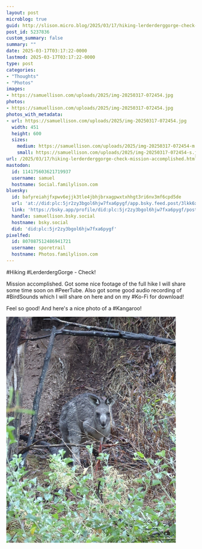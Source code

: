 ```yaml
---
layout: post
microblog: true
guid: http://slison.micro.blog/2025/03/17/hiking-lerderderggorge-check-mission-accomplished.html
post_id: 5237836
custom_summary: false
summary: ""
date: 2025-03-17T03:17:22-0000
lastmod: 2025-03-17T03:17:22-0000
type: post
categories:
- "Thoughts"
- "Photos"
images:
- https://samuellison.com/uploads/2025/img-20250317-072454.jpg
photos:
- https://samuellison.com/uploads/2025/img-20250317-072454.jpg
photos_with_metadata:
- url: https://samuellison.com/uploads/2025/img-20250317-072454.jpg
  width: 451
  height: 600
  sizes:
    medium: https://samuellison.com/uploads/2025/img-20250317-072454-m.jpg
    small: https://samuellison.com/uploads/2025/img-20250317-072454-s.jpg
url: /2025/03/17/hiking-lerderderggorge-check-mission-accomplished.html
mastodon:
  id: 114175603621719937
  username: samuel
  hostname: Social.familylison.com
bluesky:
  id: bafyreiahjfxpwv6ejjk3tle4jbhjbrxagpwxtxhhgt3ri6nv3mf6cpd5de
  url: 'at://did:plc:5jr2zy3bgol6hjw7fxa6pygf/app.bsky.feed.post/3lkk6xfxdth2i'
  link: 'https://bsky.app/profile/did:plc:5jr2zy3bgol6hjw7fxa6pygf/post/3lkk6xfxdth2i'
  handle: samuellison.bsky.social
  hostname: bsky.social
  did: 'did:plc:5jr2zy3bgol6hjw7fxa6pygf'
pixelfed:
  id: 807087512486941721
  username: sporetrail
  hostname: Photos.familylison.com
---
```

#Hiking #LerderdergGorge - Check!

Mission accomplished. Got some nice footage of the full hike I will share some time soon on #PeerTube. Also got some good audio recording of #BirdSounds which I will share on here and on my #Ko-Fi for download!

Feel so good! And here's a nice photo of a #Kangaroo!

<img src="uploads/2025/img-20250317-072454.jpg" width="451" height="600" alt="Photo of a black and grey kangaroo sitting quietly in the bushes.">
